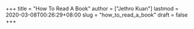 +++
title = "How To Read A Book"
author = ["Jethro Kuan"]
lastmod = 2020-03-08T00:26:29+08:00
slug = "how_to_read_a_book"
draft = false
+++
